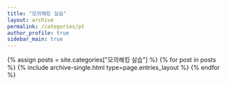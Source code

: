```yaml
---
title: "모의해킹 실습"
layout: archive
permalink: /categories/pt
author_profile: true
sidebar_main: true
---
```



{% assign posts = site.categories["모의해킹 실습"] %}
{% for post in posts %} {% include archive-single.html type=page.entries_layout %} {% endfor %}
